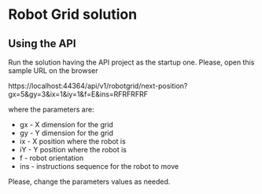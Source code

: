 # Robot Grid solution

## Using the API

Run the solution having the API project as the startup one. Please, open this sample URL on the browser

https://localhost:44364/api/v1/robotgrid/next-position?gx=5&gy=3&ix=1&iy=1&f=E&ins=RFRFRFRF

where the parameters are:

* gx - X dimension for the grid
* gy - Y dimension for the grid
* ix - X position where the robot is
* iY - Y position where the robot is
* f - robot orientation
* ins - instructions sequence for the robot to move

Please, change the parameters values as needed.


